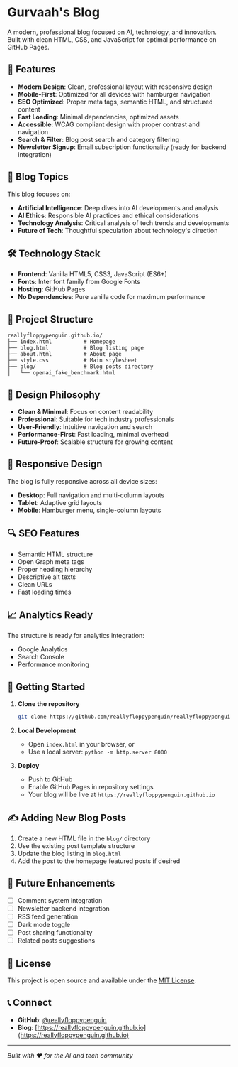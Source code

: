 # Gurvaah's Blog

A modern, professional blog focused on AI, technology, and innovation. Built with clean HTML, CSS, and JavaScript for optimal performance on GitHub Pages.

## 🚀 Features

- **Modern Design**: Clean, professional layout with responsive design
- **Mobile-First**: Optimized for all devices with hamburger navigation
- **SEO Optimized**: Proper meta tags, semantic HTML, and structured content
- **Fast Loading**: Minimal dependencies, optimized assets
- **Accessible**: WCAG compliant design with proper contrast and navigation
- **Search & Filter**: Blog post search and category filtering
- **Newsletter Signup**: Email subscription functionality (ready for backend integration)

## 📝 Blog Topics

This blog focuses on:
- **Artificial Intelligence**: Deep dives into AI developments and analysis
- **AI Ethics**: Responsible AI practices and ethical considerations
- **Technology Analysis**: Critical analysis of tech trends and developments
- **Future of Tech**: Thoughtful speculation about technology's direction

## 🛠️ Technology Stack

- **Frontend**: Vanilla HTML5, CSS3, JavaScript (ES6+)
- **Fonts**: Inter font family from Google Fonts
- **Hosting**: GitHub Pages
- **No Dependencies**: Pure vanilla code for maximum performance

## 📁 Project Structure

```
reallyfloppypenguin.github.io/
├── index.html          # Homepage
├── blog.html           # Blog listing page
├── about.html          # About page
├── style.css           # Main stylesheet
├── blog/               # Blog posts directory
│   └── openai_fake_benchmark.html

```

## 🎨 Design Philosophy

- **Clean & Minimal**: Focus on content readability
- **Professional**: Suitable for tech industry professionals
- **User-Friendly**: Intuitive navigation and search
- **Performance-First**: Fast loading, minimal overhead
- **Future-Proof**: Scalable structure for growing content

## 📱 Responsive Design

The blog is fully responsive across all device sizes:
- **Desktop**: Full navigation and multi-column layouts
- **Tablet**: Adaptive grid layouts
- **Mobile**: Hamburger menu, single-column layouts

## 🔍 SEO Features

- Semantic HTML structure
- Open Graph meta tags
- Proper heading hierarchy
- Descriptive alt texts
- Clean URLs
- Fast loading times

## 📈 Analytics Ready

The structure is ready for analytics integration:
- Google Analytics
- Search Console
- Performance monitoring

## 🚀 Getting Started

1. **Clone the repository**
   ```bash
   git clone https://github.com/reallyfloppypenguin/reallyfloppypenguin.github.io.git
   ```

2. **Local Development**
   - Open `index.html` in your browser, or
   - Use a local server: `python -m http.server 8000`

3. **Deploy**
   - Push to GitHub
   - Enable GitHub Pages in repository settings
   - Your blog will be live at `https://reallyfloppypenguin.github.io`

## ✍️ Adding New Blog Posts

1. Create a new HTML file in the `blog/` directory
2. Use the existing post template structure
3. Update the blog listing in `blog.html`
4. Add the post to the homepage featured posts if desired

## 🎯 Future Enhancements

- [ ] Comment system integration
- [ ] Newsletter backend integration
- [ ] RSS feed generation
- [ ] Dark mode toggle
- [ ] Post sharing functionality
- [ ] Related posts suggestions

## 📄 License

This project is open source and available under the [MIT License](LICENSE).

## 📞 Connect

- **GitHub**: [@reallyfloppypenguin](https://github.com/reallyfloppypenguin)
- **Blog**: [https://reallyfloppypenguin.github.io](https://reallyfloppypenguin.github.io)

---

*Built with ❤️ for the AI and tech community* 